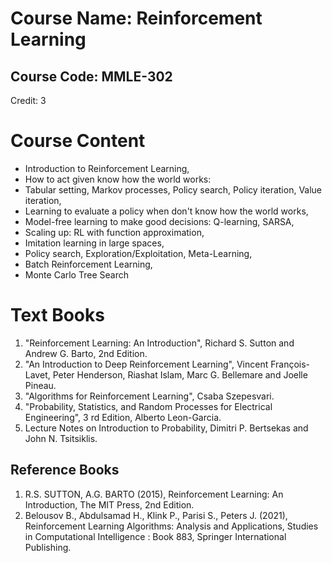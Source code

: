 # Course Name: Reinforcement Learning
## Course Code: MMLE-302
Credit: 3

# Course Content

* Introduction to Reinforcement Learning,
* How to act given know how the world works:
* Tabular setting, Markov processes, Policy search, Policy iteration, Value iteration,
* Learning to evaluate a policy when don\'t know how the world works,
* Model-free learning to make good decisions: Q-learning, SARSA,
* Scaling up: RL with function approximation,
* Imitation learning in large spaces,
* Policy search, Exploration/Exploitation, Meta-Learning,
* Batch Reinforcement Learning,
* Monte Carlo Tree Search

# Text Books

1. "Reinforcement Learning: An Introduction", Richard S. Sutton and Andrew G. Barto, 2nd Edition.
2. "An Introduction to Deep Reinforcement Learning", Vincent François-Lavet, Peter Henderson, Riashat Islam, Marc G. Bellemare and Joelle Pineau.
3. "Algorithms for Reinforcement Learning", Csaba Szepesvari.
4. "Probability, Statistics, and Random Processes for Electrical Engineering", 3 rd Edition, Alberto Leon-Garcia.
5. Lecture Notes on Introduction to Probability, Dimitri P. Bertsekas and John N. Tsitsiklis.

## Reference Books

1. R.S. SUTTON, A.G. BARTO (2015), Reinforcement Learning: An Introduction, The MIT Press, 2nd Edition.
2. Belousov B., Abdulsamad H., Klink P., Parisi S., Peters J. (2021), Reinforcement Learning Algorithms: Analysis and Applications, Studies in Computational Intelligence : Book 883, Springer International Publishing.
